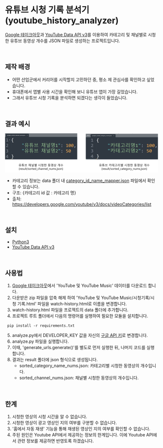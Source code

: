 # 유튜브 시청 기록 분석기 (youtube_history_analyzer)
[Google 테이크아웃](https://takeout.google.com/settings/takeout)과 [YouTube Data API v3](https://developers.google.com/youtube/v3/docs?hl=ko)를 이용하여 카테고리 및 채널별로 시청한 유튜브 동영상 개수를 JSON 파일로 생성하는 프로젝트입니다.

<br/>

## 제작 배경
* 어떤 산업군에서 커리어를 시작할지 고민하던 중, 평소 제 관심사를 확인하고 싶었습니다.
* 휴대폰에서 앱별 사용 시간을 확인해 보니 유튜브 앱이 가장 길었습니다.
* 그래서 유튜브 시청 기록을 분석하면 되겠다는 생각이 들었습니다.

<br/>

## 결과 예시
<img src="./img/sample_result.png" alt="실행 결과 예시">

* 카테고리 정보는 data 폴더 내 [category_id_name_mapper.json](data/category_id_name_mapper.json) 파일에서 확인할 수 있습니다. 
* 구조: {카테고리 id 값 : 카테고리 명}
* 출처: https://developers.google.com/youtube/v3/docs/videoCategories/list

<br/>

## 설치
* [Python3](https://www.python.org/downloads)
* [YouTube Data API v3](https://developers.google.com/youtube/v3/docs?hl=ko)

<br/>

## 사용법
1. [Google 테이크아웃](https://takeout.google.com/settings/takeout)에서 'YouTube 및 YouTube Music' 데이터를 다운로드 합니다.
2. 다운받은 zip 파일을 압축 해제 하여 'YouTube 및 YouTube Music/시청기록/시청 기록.html' 파일을 watch-history.html로 이름을 변경합니다.
3. watch-history.html 파일을 프로젝트의 data 폴더에 추가합니다.
4. 프로젝트 루트 폴더에서 다음의 명령어를 실행하여 필요한 모듈을 설치합니다.
```
 pip install -r requirements.txt
```
5. analyze.py에서 DEVELOPER_KEY 값을 자신의 [구글 API 키](https://support.google.com/googleapi/answer/6158862)로 변경합니다.
6. analyze.py 파일을 실행합니다.
7. 이때, 'generate_urls.generate()'를 별도로 먼저 실행한 뒤, 나머지 코드를 실행합니다.
8. 결과는 result 폴더에 json 형식으로 생성됩니다.
   * sorted_category_name_nums.json: 카테고리별 시청한 동영상의 개수입니다.
   * sorted_channel_nums.json: 채널별 시청한 동영상의 개수입니다.

<br/>

## 한계
1. 시청한 영상의 시청 시간을 알 수 없습니다.
2. 시청한 영상이 광고 영상인 지의 여부를 구분할 수 없습니다.
3. '홈에서 자동 재생' 기능을 통해 재생된 영상인 지의 여부를 확인할 수 없습니다.
4. 주된 원인은 Youtube API에서 제공하는 정보의 한계입니다. 이에 Youtube API에서 관련 정보를 제공하면 반영토록 하겠습니다. 
